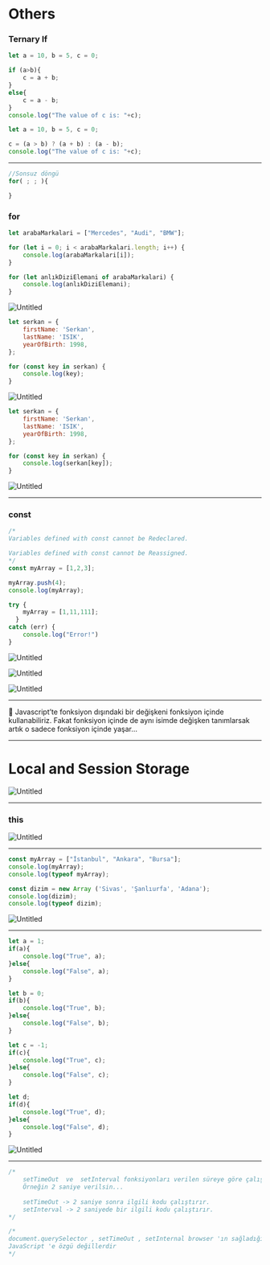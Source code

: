 # Others

### Ternary If

```jsx
let a = 10, b = 5, c = 0;

if (a>b){
    c = a + b;
}
else{
    c = a - b;
}
console.log("The value of c is: "+c);
```

```jsx
let a = 10, b = 5, c = 0;

c = (a > b) ? (a + b) : (a - b);
console.log("The value of c is: "+c);
```

---

```jsx
//Sonsuz döngü
for( ; ; ){

}
```

### for

```jsx
let arabaMarkalari = ["Mercedes", "Audi", "BMW"];

for (let i = 0; i < arabaMarkalari.length; i++) {
    console.log(arabaMarkalari[i]);
}

for (let anlıkDiziElemani of arabaMarkalari) {
    console.log(anlıkDiziElemani);
}
```

![Untitled](Untitled.png)

```jsx
let serkan = {
    firstName: 'Serkan',
    lastName: 'ISIK',
    yearOfBirth: 1998,
};

for (const key in serkan) {
    console.log(key);
}
```

![Untitled](Untitled%201.png)

```jsx
let serkan = {
    firstName: 'Serkan',
    lastName: 'ISIK',
    yearOfBirth: 1998,
};

for (const key in serkan) {
    console.log(serkan[key]);
}
```

![Untitled](Untitled%202.png)

---

### const

```jsx
/*
Variables defined with const cannot be Redeclared.

Variables defined with const cannot be Reassigned.
*/
const myArray = [1,2,3];

myArray.push(4);
console.log(myArray);

try {
    myArray = [1,11,111];
  }
catch (err) {
    console.log("Error!")
}
```

![Untitled](Untitled%203.png)

![Untitled](Untitled%204.png)

![Untitled](Untitled%205.png)

---

<aside>
📌 Javascript’te fonksiyon dışındaki bir değişkeni fonksiyon içinde kullanabiliriz. Fakat fonksiyon içinde de aynı isimde değişken tanımlarsak artık o sadece fonksiyon içinde yaşar…

</aside>

---

# Local and Session Storage

![Untitled](Untitled%206.png)

---

### this

![Untitled](Untitled%207.png)

---

```jsx
const myArray = ["İstanbul", "Ankara", "Bursa"];
console.log(myArray);
console.log(typeof myArray);

const dizim = new Array ('Sivas', 'Şanlıurfa', 'Adana');
console.log(dizim);
console.log(typeof dizim);
```

![Untitled](Untitled%208.png)

---

```jsx
let a = 1;
if(a){
    console.log("True", a);
}else{
    console.log("False", a);
}

let b = 0;
if(b){
    console.log("True", b);
}else{
    console.log("False", b);
}

let c = -1;
if(c){
    console.log("True", c);
}else{
    console.log("False", c);
}

let d;
if(d){
    console.log("True", d);
}else{
    console.log("False", d);
}
```

![Untitled](Untitled%209.png)

---

```jsx
/*
    setTimeOut  ve  setInterval fonksiyonları verilen süreye göre çalışır. 
    Örneğin 2 saniye verilsin...
    
    setTimeOut -> 2 saniye sonra ilgili kodu çalıştırır.
    setInterval -> 2 saniyede bir ilgili kodu çalıştırır.
*/

/*
document.querySelector , setTimeOut , setInternal browser 'ın sağladığı ozelliklerdir
JavaScript 'e özgü değillerdir
*/
```